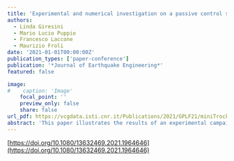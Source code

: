 ```yaml
---
title: 'Experimental and numerical investigation on a passive control system for the mitigation of vibrations on SDOF and MDOF Structures: mini Tribological ROCKing Seismic Isolation Device (miniTROCKSISD)'
authors:
  - Linda Giresini
  - Mario Lucio Puppio
  - Francesco Laccone
  - Maurizio Froli
date: '2021-01-01T00:00:00Z'
publication_types: ['paper-conference']
publication: '*Journal of Earthquake Engineering*'
featured: false

image:
#    caption: 'Image'
    focal_point: ''
    preview_only: false
    share: false
url_pdf: https://vcgdata.isti.cnr.it/Publications/2021/GPLF21/miniTrocksisd.pdf
abstract: 'This paper illustrates the results of an experimental campaign performed on a scale prototype of a base dissipator called Mini Tribological ROCKing Seismic Isolation Device. This device allows a smooth, controlled and damped rocking by means of frictional layers and viscous elastic springs, which aim at decoupling the frequencies of the superstructure, at dissipating energy during motion and at re-centering the system once the external action vanishes. Four superstructures are tested a shear type frame, braced and unbraced, a multi-story frame and a SDOF oscillator with 96 ambient vibration and impulsive tests. An analytical model is illustrated and validated by the experimental tests. The reduction of relative displacement demand is analyzed for all the cases together with the reduction of the acceleration demand, showing positive effects of the base dissipator on the dynamic behavior of all the superstructures.   https://doi.org/10.1080/13632469.2021.1964646'
---
```

[https://doi.org/10.1080/13632469.2021.1964646](https://doi.org/10.1080/13632469.2021.1964646)

